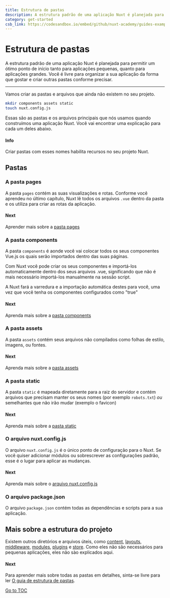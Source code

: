 ```yaml
---
title: Estrutura de pastas
description: A estrutura padrão de uma aplicação Nuxt é planejada para permitir um ótimo ponto de início tanto para aplicações pequenas, quanto para aplicações grandes. Você é livre para organizar a sua aplicação da forma que gostar e criar outras pastas conforme precisar.
category: get-started
csb_link: https://codesandbox.io/embed/github/nuxt-academy/guides-examples/tree/master/01_get_started/03_directory_structure?fontsize=14&hidenavigation=1&theme=dark
---
```


# Estrutura de pastas

A estrutura padrão de uma aplicação Nuxt é planejada para permitir um ótimo ponto de início tanto para aplicações pequenas, quanto para aplicações grandes.
Você é livre para organizar a sua aplicação da forma que gostar e criar outras pastas conforme precisar.

---

Vamos criar as pastas e arquivos que ainda não existem no seu projeto.

```bash
mkdir components assets static
touch nuxt.config.js
```

Essas são as pastas e os arquivos principais que nós usamos quando construímos uma aplicação Nuxt. Você vai encontrar uma explicação para cada um deles abaixo.

#### Info

Criar pastas com esses nomes habilita recursos no seu projeto Nuxt.



## Pastas

### A pasta pages

A pasta `pages` contém as suas visualizações e rotas.
Conforme você aprendeu no último capítulo, Nuxt lê todos os arquivos `.vue` dentro da pasta e os utiliza para criar as rotas da aplicação.

#### Next
Aprender mais sobre a [pasta pages](./directory-structure/pages)


### A pasta components

A pasta `components` é aonde você vai colocar todos os seus componentes Vue.js os quais serão importados dentro das suas páginas.

Com Nuxt você pode criar os seus componentes e importá-los automaticamente
dentro dos seus arquivos .vue, significando que não é mais necessário importá-los manualmente na sessão script.

A Nuxt fará a varredura e a importação automática destes para você, uma vez que você tenha os componentes configurados como "true"

#### Next
Aprenda mais sobre a [pasta components](./directory-structure/components)


### A pasta assets

A pasta `assets` contém seus arquivos não compilados como folhas de estilo, imagens, ou fontes.

#### Next
Aprenda mais sobre a [pasta assets](./directory-structure/assets)


### A pasta static

A pasta `static` é mapeada diretamente para a raiz do servidor e contém arquivos que precisam manter os seus nomes (por exemplo `robots.txt`) _ou_ semelhantes que não irão mudar (exemplo o favicon)

#### Next
Aprenda mais sobre a [pasta static](./directory-structure/static)


### O arquivo nuxt.config.js

O arquivo `nuxt.config.js` é o único ponto de configuração para o Nuxt. Se você quiser adicionar módulos ou sobrescrever as configurações padrão, esse é o lugar para aplicar as mudanças.

#### Next
Aprenda mais sobre o [arquivo nuxt.config.js](./directory-structure/nuxt-config)


### O arquivo package.json

O arquivo `package.json` contém todas as dependências e scripts para a sua aplicação.

## Mais sobre a estrutura do projeto

Existem outros diretórios e arquivos úteis, como [content](./directory-structure/content), [layouts](./directory-structure/layouts), [middleware](./directory-structure/middleware), [modules](./directory-structure/modules), [plugins](./directory-structure/plugins) e [store](./directory-structure/store). Como eles não são necessários para pequenas aplicações, eles não sào explicados aqui.

#### Next
Para aprender mais sobre todas as pastas em detalhes, sinta-se livre para ler [O guia de estrutura de pastas](./directory-structure/nuxt).

<span style='float: footnote;'><a href="../index.html#toc">Go to TOC</a></span>
